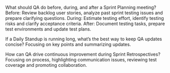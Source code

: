What should QA do before, during, and after a Sprint Planning meeting?
Before: Review backlog user stories, analyze past sprint testing issues and prepare clarifying questions.
During: Estimate testing effort, identify testing risks and clarify acceptance criteria.
After: Document testing tasks, prepare test environments and update test plans.

If a Daily Standup is running long, what’s the best way to keep QA updates concise?
Focusing on key points and summarizing updates.

How can QA drive continuous improvement during Sprint Retrospectives?
Focusing on process, highlighting communication issues, reviewing test coverage and promoting collaboration.